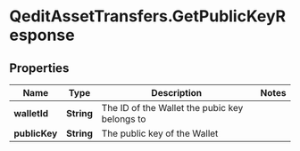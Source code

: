 # QeditAssetTransfers.GetPublicKeyResponse

## Properties
Name | Type | Description | Notes
------------ | ------------- | ------------- | -------------
**walletId** | **String** | The ID of the Wallet the pubic key belongs to | 
**publicKey** | **String** | The public key of the Wallet | 


